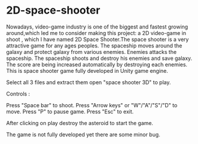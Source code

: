 # 2D-space-shooter
Nowadays, video-game industry is one of the
biggest and fastest growing around,which led me
to consider making this project: a 2D video-game
in shoot , which I have named 2D Space
Shooter.The space shooter is a very attractive
game for any ages peoples. The spaceship moves
around the galaxy and protect galaxy from various
enemies. Enemies attacks the spaceship. The
spaceship shoots and destroy his enemies and
save galaxy. The score are being increased
automatically by destroying each enemies.
This is space shooter game fully developed in Unity game engine.

Select all 3 files and extract them open "space shooter 3D" to play.


Controls :

Press "Space bar" to shoot.
Press "Arrow keys" or "W"/"A"/"S"/"D" to move.
Press "P" to pause game.
Press "Esc" to exit.

After clicking on play destroy the asteroid to start the game.


The game is not fully developed yet there are some minor bug.
